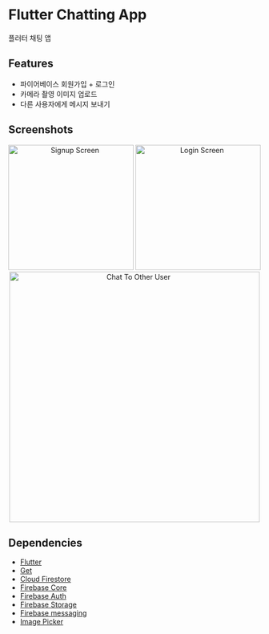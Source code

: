 # Flutter Chatting App

플러터 채팅 앱

## Features
- 파이어베이스 회원가입 + 로그인
- 카메라 촬영 이미지 업로드
- 다른 사용자에게 메시지 보내기

## Screenshots
<p align="center">
  <img src="https://user-images.githubusercontent.com/27044221/145764117-305b7f81-d1c5-424d-9367-3feeba720fe3.gif?raw=true" alt="Signup Screen" width="250">
  <img src="https://user-images.githubusercontent.com/27044221/145764125-14e8ef8d-3407-492b-8689-6cff9008926d.gif?raw=true" alt="Login Screen" width="250">
  <img src="https://user-images.githubusercontent.com/27044221/145764133-479dd299-e220-49a4-8c3c-22995aad3fb6.gif?raw=true" alt="Chat To Other User" width="500">
</p>

## Dependencies
- [Flutter](https://flutter.dev/)
- [Get](https://pub.dev/packages/get)
- [Cloud Firestore](https://pub.dev/packages/cloud_firestore)
- [Firebase Core](https://pub.dev/packages/firebase_core)
- [Firebase Auth](https://pub.dev/packages/firebase_auth)
- [Firebase Storage](https://pub.dev/packages?q=firebase+storage)
- [Firebase messaging](https://pub.dev/packages/firebase_messaging)
- [Image Picker](https://pub.dev/packages/image_picker)
